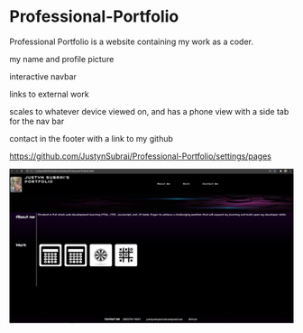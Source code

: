 # Professional-Portfolio
Professional Portfolio is a website containing my work as a coder.

my name and profile picture

interactive navbar

links to external work

scales to whatever device viewed on, and has a phone view with a side tab for the nav bar

contact in the footer with a link to my github

https://github.com/JustynSubrai/Professional-Portfolio/settings/pages

<img src="Screenshot 2022-01-18 214832.png">